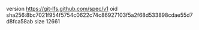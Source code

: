 version https://git-lfs.github.com/spec/v1
oid sha256:8bc7021f954f5754c0622c74c86927103f5a2f68d533898cdae55d7d8fca58ab
size 12661
